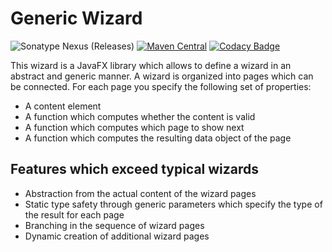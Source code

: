 # Generic Wizard
![Sonatype Nexus (Releases)](https://img.shields.io/nexus/r/bayern.steinbrecher/Wizard?server=https%3A%2F%2Foss.sonatype.org)
[![Maven Central](https://img.shields.io/maven-central/v/bayern.steinbrecher/Wizard.svg?label=Maven%20Central)](https://search.maven.org/search?q=g:%22bayern.steinbrecher%22%20AND%20a:%22Wizard%22)
[![Codacy Badge](https://api.codacy.com/project/badge/Grade/03022e27955b420884e58fa4146a0c97)](https://www.codacy.com/manual/junktogo/GenericWizard?utm_source=github.com&amp;utm_medium=referral&amp;utm_content=TrackerSB/GenericWizard&amp;utm_campaign=Badge_Grade)

This wizard is a JavaFX library which allows to define a wizard in an abstract and generic manner.
A wizard is organized into pages which can be connected.
For each page you specify the following set of properties:
- A content element
- A function which computes whether the content is valid
- A function which computes which page to show next
- A function which computes the resulting data object of the page

## Features which exceed typical wizards
- Abstraction from the actual content of the wizard pages
- Static type safety through generic parameters which specify the type of the result for each page
- Branching in the sequence of wizard pages
- Dynamic creation of additional wizard pages
